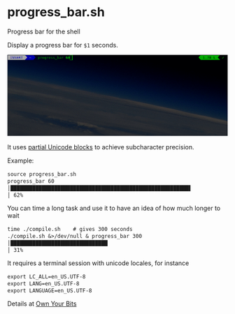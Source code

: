 # progress_bar.sh
Progress bar for the shell

Display a progress bar for `$1` seconds.

![progress bar](resources/progressbar.gif)

It uses [partial Unicode blocks](https://en.wikipedia.org/wiki/Block_Elements#Character_table) to achieve subcharacter precision.

Example:

```
source progress_bar.sh
progress_bar 60
│█████████████████████████████████████████████████████████▌                                  │ 62%
```

You can time a long task and use it to have an idea of how much longer to wait

```
time ./compile.sh    # gives 300 seconds
./compile.sh &>/dev/null & progress_bar 300
│███████████████████████████████                                                             │ 31%
```

It requires a terminal session with unicode locales, for instance

```
export LC_ALL=en_US.UTF-8
export LANG=en_US.UTF-8
export LANGUAGE=en_US.UTF-8
```


Details at [Own Your Bits](https://ownyourbits.com/2017/07/16/a-progress-bar-for-the-shell/)
